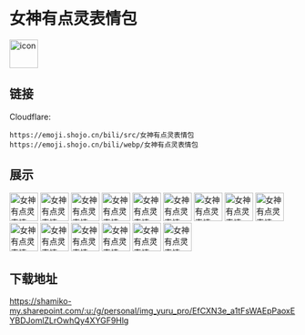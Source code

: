 # 女神有点灵表情包
<img src="https://emoji.shojo.cn/bili/src/女神有点灵表情包/icon.png" width="50" height="50" alt="icon">

## 链接
Cloudflare:
```
https://emoji.shojo.cn/bili/src/女神有点灵表情包
https://emoji.shojo.cn/bili/webp/女神有点灵表情包
```
## 展示
<img src="https://emoji.shojo.cn/bili/src/女神有点灵表情包/女神有点灵表情包-示爱.png" width="50" height="50" alt="女神有点灵表情包-示爱">
<img src="https://emoji.shojo.cn/bili/src/女神有点灵表情包/女神有点灵表情包-期待.png" width="50" height="50" alt="女神有点灵表情包-期待">
<img src="https://emoji.shojo.cn/bili/src/女神有点灵表情包/女神有点灵表情包-好耶.png" width="50" height="50" alt="女神有点灵表情包-好耶">
<img src="https://emoji.shojo.cn/bili/src/女神有点灵表情包/女神有点灵表情包-生气.png" width="50" height="50" alt="女神有点灵表情包-生气">
<img src="https://emoji.shojo.cn/bili/src/女神有点灵表情包/女神有点灵表情包-委屈.png" width="50" height="50" alt="女神有点灵表情包-委屈">
<img src="https://emoji.shojo.cn/bili/src/女神有点灵表情包/女神有点灵表情包-贴贴.png" width="50" height="50" alt="女神有点灵表情包-贴贴">
<img src="https://emoji.shojo.cn/bili/src/女神有点灵表情包/女神有点灵表情包-吃瓜.png" width="50" height="50" alt="女神有点灵表情包-吃瓜">
<img src="https://emoji.shojo.cn/bili/src/女神有点灵表情包/女神有点灵表情包-就这.png" width="50" height="50" alt="女神有点灵表情包-就这">
<img src="https://emoji.shojo.cn/bili/src/女神有点灵表情包/女神有点灵表情包-追更啦.png" width="50" height="50" alt="女神有点灵表情包-追更啦">
<img src="https://emoji.shojo.cn/bili/src/女神有点灵表情包/女神有点灵表情包-拳头硬了.png" width="50" height="50" alt="女神有点灵表情包-拳头硬了">
<img src="https://emoji.shojo.cn/bili/src/女神有点灵表情包/女神有点灵表情包-自闭.png" width="50" height="50" alt="女神有点灵表情包-自闭">
<img src="https://emoji.shojo.cn/bili/src/女神有点灵表情包/女神有点灵表情包-疑惑.png" width="50" height="50" alt="女神有点灵表情包-疑惑">
<img src="https://emoji.shojo.cn/bili/src/女神有点灵表情包/女神有点灵表情包-在么.png" width="50" height="50" alt="女神有点灵表情包-在么">
<img src="https://emoji.shojo.cn/bili/src/女神有点灵表情包/女神有点灵表情包-害羞.png" width="50" height="50" alt="女神有点灵表情包-害羞">
<img src="https://emoji.shojo.cn/bili/src/女神有点灵表情包/女神有点灵表情包-壁咚.png" width="50" height="50" alt="女神有点灵表情包-壁咚">

## 下载地址

https://shamiko-my.sharepoint.com/:u:/g/personal/img_yuru_pro/EfCXN3e_a1tFsWAEpPaoxEYBDJomlZLrOwhQy4XYGF9Hlg